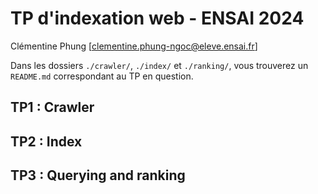 # TP d'indexation web - ENSAI 2024
Clémentine Phung [clementine.phung-ngoc@eleve.ensai.fr]

Dans les dossiers `./crawler/`, `./index/` et `./ranking/`, vous trouverez un `README.md` correspondant au TP en question.

## TP1 : Crawler
## TP2 : Index
## TP3 : Querying and ranking
